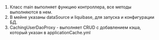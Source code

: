 1. Класс main выполняет функцию контроллера, все методы выполняются в нем.
2. В мейне указаны dataSource и liquibase, для запуска и конфигурации БД.
3. CachingUserDaoProxy - выполняет CRUD с добавлением кэша, который указан в applicationCache.yml